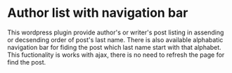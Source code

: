 # Author list with navigation bar

This wordpress plugin provide author's or writer's post listing in assending or decsending order of post's last name. 
There is also available alphabatic navigation bar for fiding the post which last name start with that alphabet. 
This fuctionality is works with ajax, there is no need to refresh the page for find the post.

